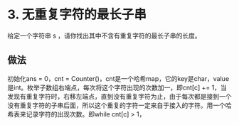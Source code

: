 # 3. 无重复字符的最长子串

给定一个字符串 s ，请你找出其中不含有重复字符的最长子串的长度。

## 做法

初始化ans = 0，cnt = Counter()，cnt是一个哈希map，它的key是char，value是int。枚举子数组右端点，每次将这个字符出现的次数加一，即cnt[c] += 1，当发现有重复字符时，右移左端点，直到没有重复字符为止，由于每次都是接到一个没有重复字符的子串后面，所以这个重复的字符一定来自于接入的字符。用一个哈希表来记录字符的出现次数。即while cnt[c] > 1，